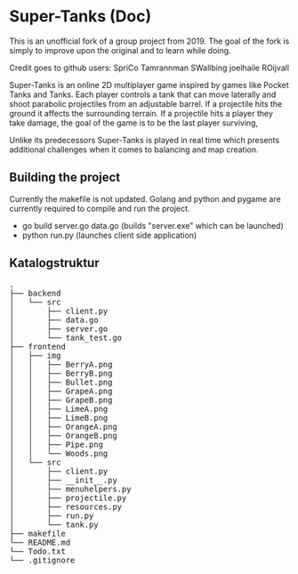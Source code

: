 # Super-Tanks (Doc)

This is an unofficial fork of a group project from 2019. The goal of the fork is simply to improve upon the original and to learn while doing.

Credit goes to github users: 
SpriCo
Tamrannman
SWallbing
joelhaile
ROijvall

Super-Tanks is an online 2D multiplayer game inspired by games like 
Pocket Tanks and Tanks. Each player controls a tank that can move 
laterally and shoot parabolic projectiles from an adjustable barrel. 
If a projectile hits the ground it affects the surrounding terrain. If
a projectile hits a player they take damage, the goal of the game is to be the last player surviving,

Unlike its predecessors Super-Tanks is played in real time which presents
additional challenges when it comes to balancing and map creation.

## Building the project

Currently the makefile is not updated. Golang and python and pygame are currently required to compile and run the project.
* go build server.go data.go (builds "server.exe" which can be launched)
* python run.py (launches client side application)


## Katalogstruktur
<pre>
.
├── backend
│   └── src
│       ├── client.py
│       ├── data.go
│       ├── server.go
│       └── tank_test.go
├── frontend
│   ├── img
│   │   ├── BerryA.png
│   │   ├── BerryB.png
│   │   ├── Bullet.png
│   │   ├── GrapeA.png
│   │   ├── GrapeB.png
│   │   ├── LimeA.png
│   │   ├── LimeB.png
│   │   ├── OrangeA.png
│   │   ├── OrangeB.png
│   │   ├── Pipe.png
│   │   └── Woods.png
│   └── src
│       ├── client.py
│       ├── __init__.py
│       ├── menuhelpers.py
│       ├── projectile.py
│       ├── resources.py
│       ├── run.py
│       └── tank.py
├── makefile
└── README.md
└── Todo.txt
└── .gitignore
</pre>
